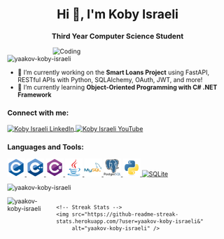 <h1 align="center">Hi 👋, I'm Koby Israeli</h1>
<h3 align="center">Third Year Computer Science Student</h3>

<!-- Image on the right -->
<img align="right" alt="Coding" width="400" 
     src="https://img.etimg.com/thumb/width-1200,height-900,imgsize-638053,resizemode-75,msid-84146083/prime/technology-and-startups/booting-up-developer-economy-how-tech-startups-are-helping-coders-build-and-test-software-faster.jpg">

<!-- Profile views counter -->
<p align="left"> 
    <img src="https://komarev.com/ghpvc/?username=yaakov-koby-israeli&label=Profile%20views&color=0e75b6&style=flat" 
         alt="yaakov-koby-israeli" /> 
</p>

<!-- Current Projects and Learning -->
<ul>
    <li>🔭 I’m currently working on the <strong>Smart Loans Project</strong> using FastAPI, RESTful APIs with Python, SQLAlchemy, OAuth, JWT, and more!</li>
    <li>🌱 I’m currently learning <strong>Object-Oriented Programming with C# .NET Framework</strong></li>
</ul>

<h3 align="left">Connect with me:</h3>
<p align="left">
    <a href="https://linkedin.com/in/kobi-israeli" target="blank">
        <img align="center" src="https://raw.githubusercontent.com/rahuldkjain/github-profile-readme-generator/master/src/images/icons/Social/linked-in-alt.svg" 
             alt="Koby Israeli LinkedIn" height="30" width="40" />
    </a>
    <a href="https://youtube.com/@kobeats99?si=BP62u-DarpczkiSQ" target="blank">
        <img align="center" src="https://raw.githubusercontent.com/rahuldkjain/github-profile-readme-generator/master/src/images/icons/Social/youtube.svg" 
             alt="Koby Israeli YouTube" height="30" width="40" />
    </a>
</p>

<h3 align="left">Languages and Tools:</h3>
<p align="left">
    <!-- C Programming -->
    <a href="https://www.cprogramming.com/" target="_blank" rel="noreferrer"> 
        <img src="https://raw.githubusercontent.com/devicons/devicon/master/icons/c/c-original.svg" alt="C" width="40" height="40"/>
    </a> 
    <!-- C++ -->
    <a href="https://www.w3schools.com/cpp/" target="_blank" rel="noreferrer"> 
        <img src="https://raw.githubusercontent.com/devicons/devicon/master/icons/cplusplus/cplusplus-original.svg" alt="C++" width="40" height="40"/>
    </a>
    <!-- C# -->
    <a href="https://www.w3schools.com/cs/" target="_blank" rel="noreferrer"> 
        <img src="https://raw.githubusercontent.com/devicons/devicon/master/icons/csharp/csharp-original.svg" alt="C#" width="40" height="40"/>
    </a>
    <!-- Java -->
    <a href="https://www.java.com" target="_blank" rel="noreferrer"> 
        <img src="https://raw.githubusercontent.com/devicons/devicon/master/icons/java/java-original.svg" alt="Java" width="40" height="40"/>
    </a>
    <!-- MySQL -->
    <a href="https://www.mysql.com/" target="_blank" rel="noreferrer"> 
        <img src="https://raw.githubusercontent.com/devicons/devicon/master/icons/mysql/mysql-original-wordmark.svg" alt="MySQL" width="40" height="40"/>
    </a>
    <!-- PostgreSQL -->
    <a href="https://www.postgresql.org" target="_blank" rel="noreferrer"> 
        <img src="https://raw.githubusercontent.com/devicons/devicon/master/icons/postgresql/postgresql-original-wordmark.svg" alt="PostgreSQL" width="40" height="40"/>
    </a>
    <!-- Python -->
    <a href="https://www.python.org" target="_blank" rel="noreferrer"> 
        <img src="https://raw.githubusercontent.com/devicons/devicon/master/icons/python/python-original.svg" alt="Python" width="40" height="40"/>
    </a>
    <!-- SQLite -->
    <a href="https://www.sqlite.org/" target="_blank" rel="noreferrer"> 
        <img src="https://www.vectorlogo.zone/logos/sqlite/sqlite-icon.svg" alt="SQLite" width="40" height="40"/>
    </a>
</p>

<!-- Top Languages -->
<p align="left">
    <img src="https://github-readme-stats.vercel.app/api/top-langs?username=yaakov-koby-israeli&show_icons=true&locale=en&layout=compact" 
         alt="yaakov-koby-israeli" />
</p>

<!-- Stats and Streak Side by Side -->
<div style="display: flex; justify-content: center; gap: 20px;">
    <!-- Stats -->
    <img src="https://github-readme-stats.vercel.app/api?username=yaakov-koby-israeli&show_icons=true&locale=en" 
         alt="yaakov-koby-israeli" />
    
    <!-- Streak Stats -->
    <img src="https://github-readme-streak-stats.herokuapp.com/?user=yaakov-koby-israeli&" 
         alt="yaakov-koby-israeli" />
</div>

